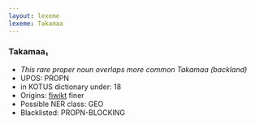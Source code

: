 ```yaml
---
layout: lexeme
lexeme: Takamaa
---
```


###  Takamaa₁

* _This rare proper noun overlaps more common *Takamaa* (backland)_
* UPOS:  PROPN
* in KOTUS dictionary under:  18
* Origins: [fiwikt](https://fi.wiktionary.org/wiki/Takamaa) finer 
* Possible NER class:  GEO
* Blacklisted:  PROPN-BLOCKING

